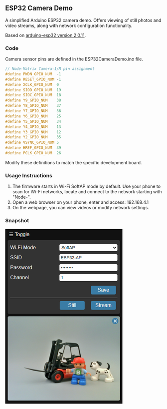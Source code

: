 ## ESP32 Camera Demo
A simplified Arduino ESP32 camera demo. Offers viewing of still photos and video streams, along with network configuration functionality.

Based on [arduino-esp32 version 2.0.11](https://github.com/espressif/arduino-esp32/releases/tag/2.0.11).

### Code
Camera sensor pins are defined in the ESP32CameraDemo.ino file. 
```c++
// Node-Matrix Camera-1/M pin assignment
#define PWDN_GPIO_NUM  -1
#define RESET_GPIO_NUM -1
#define XCLK_GPIO_NUM  0
#define SIOD_GPIO_NUM  19
#define SIOC_GPIO_NUM  18
#define Y9_GPIO_NUM    38
#define Y8_GPIO_NUM    37
#define Y7_GPIO_NUM    36
#define Y6_GPIO_NUM    25
#define Y5_GPIO_NUM    34
#define Y4_GPIO_NUM    13
#define Y3_GPIO_NUM    12
#define Y2_GPIO_NUM    35
#define VSYNC_GPIO_NUM 5
#define HREF_GPIO_NUM  39
#define PCLK_GPIO_NUM  26
```
Modify these definitions to match the specific development board.

### Usage Instructions
1. The firmware starts in Wi-Fi SoftAP mode by default. Use your phone to scan for Wi-Fi networks, locate and connect to the network starting with "Node-".
2. Open a web browser on your phone, enter and access: 192.168.4.1
3. On the webpage, you can view videos or modify network settings.

### Snapshot
![](snapshot.png)
